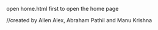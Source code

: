open home.html first to open the home page


//created by Allen Alex, Abraham Pathil and Manu Krishna
